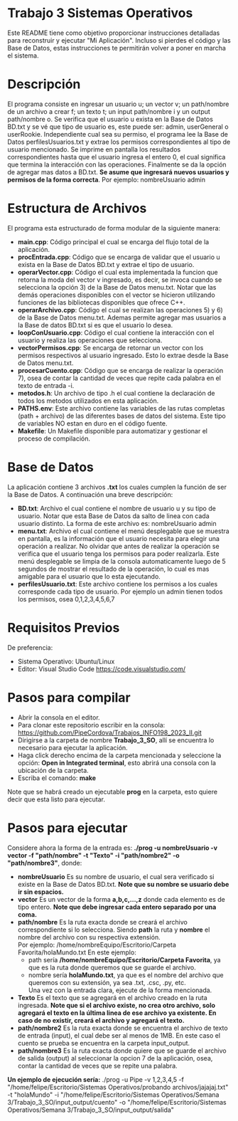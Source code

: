 
# Trabajo 3 Sistemas Operativos
Este README tiene como objetivo proporcionar instrucciones detalladas para reconstruir y ejecutar "Mi Aplicación". Incluso si pierdes el código y las Base de Datos, estas instrucciones te permitirán volver a poner en marcha el sistema.  

# Descripción  
El programa consiste en ingresar un usuario u; un vector v; un path/nombre de un archivo a crear f; un texto t; un input path/nombre i y un output path/nombre o. Se verifica que el usuario u exista en la Base de Datos BD.txt y se vé que tipo de usuario es, este puede ser: admin, userGeneral o userRookie. Independiente cual sea su permiso, el programa lee la Base de Datos perfilesUsuarios.txt y extrae los permisos correspondientes al tipo de usuario mencionado. Se imprime en pantalla los resultados correspondientes hasta que el usuario ingresa el entero 0, el cual significa que termina la interacción con las operaciones. Finalmente se da la opción de agregar mas datos a BD.txt. **Se asume que ingresará nuevos usuarios y permisos de la forma correcta**. Por ejemplo: nombreUsuario admin

# Estructura de Archivos
El programa esta estructurado de forma modular de la siguiente manera:  
  - **main.cpp**: Código principal el cual se encarga del flujo total de la aplicación.
  - **procEntrada.cpp**: Código que se encarga de validar que el usuario u exista en la Base de Datos BD.txt y extrae el tipo de usuario.
  - **operarVector.cpp**: Código el cual esta implementada la funcion que retorna la moda del vector v ingresado, es decir, se invoca cuando se selecciona la opción 3) de la Base de Datos menu.txt. Notar que las demás operaciones disponibles con el vector se hicieron utilizando funciones de las bibliotecas disponibles que ofrece C++.
  - **operarArchivo.cpp**: Código el cual se realizan las operaciones 5) y 6) de la Base de Datos menu.txt. Ademas permite agregar mas usuarios a la Base de datos BD.txt si es que el usuario lo desea.
  - **loopConUsuario.cpp**: Código el cual contiene la interacción con el usuario y realiza las operaciones que selecciona.
  - **vectorPermisos.cpp**: Se encarga de retornar un vector con los permisos respectivos al usuario ingresado. Esto lo extrae desde la Base de Datos menu.txt.
  - **procesarCuento.cpp**: Código que se encarga de realizar la operación 7), osea de contar la cantidad de veces que repite cada palabra en el texto de entrada -i.  
  -   **metodos.h**: Un archivo de tipo .h el cual contiene la declaración de todos los metodos utilizados en esta aplicación.
  -   **PATHS.env**: Este archivo contiene las variables de las rutas completas (path + archivo) de las diferentes bases de datos del sistema. Este tipo de variables NO estan en duro en el código fuente.
  -   **Makefile**: Un Makefile disponible para automatizar y gestionar el proceso de compilación.

# Base de Datos 
La aplicación contiene 3 archivos **.txt** los cuales cumplen la función de ser la Base de Datos. A continuación una breve descripción:
  - **BD.txt**: Archivo el cual contiene el nombre de usuario u y su tipo de usuario. Notar que esta Base de Datos da salto de linea con cada usuario distinto.
La forma de este archivo es: nombreUsuario admin
  - **menu.txt**: Archivo el cual contiene el menú desplegable que se muestra en pantalla, es la información que el usuario necesita para elegir una operación a realizar. No olvidar que antes de realizar la operación se verifica que el usuario tenga los permisos para poder realizarla. Este menú desplegable se limpia de la consola automaticamente luego de 5 segundos de mostrar el resultado de la operación, lo cual es mas amigable para el usuario que lo esta ejecutando.
  - **perfilesUsuario.txt**: Este archivo contiene los permisos a los cuales corresponde cada tipo de usuario. Por ejemplo un admin tienen todos los permisos, osea 0,1,2,3,4,5,6,7

# Requisitos Previos
De preferencia:
  - Sistema Operativo: Ubuntu/Linux
  - Editor: Visual Studio Code https://code.visualstudio.com/

# Pasos para compilar
  - Abrir la consola en el editor.
  - Para clonar este repositorio escribir en la consola: https://github.com/PipeCordova/Trabajos_INFO198_2023_II.git
  - Dirigirse a la carpeta de nombre **Trabajo_3_SO**, allí se encuentra lo necesario para ejecutar la aplicación.
  - Haga click derecho encima de la carpeta mencionada y seleccione la opción: **Open in Integrated terminal**, esto abrirá una consola con la ubicación de la carpeta.
  - Escriba el comando: **make**

Note que se habrá creado un ejecutable **prog** en la carpeta, esto quiere decir que esta listo para ejecutar.

# Pasos para ejecutar
Considere ahora la forma de la entrada es: **./prog -u nombreUsuario -v vector -f "path/nombre" -t "Texto" -i "path/nombre2" -o "path/nombre3"**, donde:
  - **nombreUsuario** Es su nombre de usuario, el cual sera verificado si existe en la Base de Datos BD.txt. **Note que su nombre se usuario debe ir sin espacios.**
  - **vector** Es un vector de la forma **a,b,c,...,z** donde cada elemento es de tipo entero. **Note que debe ingresar cada entero separado por una coma.**
  - **path/nombre** Es la ruta exacta donde se creará el archivo correspondiente si lo selecciona. Siendo **path** la ruta y **nombre** el nombre del archivo con su respectiva extensión.  
    Por ejemplo: /home/nombreEquipo/Escritorio/Carpeta Favorita/holaMundo.txt
    En este ejemplo:
      - path sería **/home/nombreEquipo/Escritorio/Carpeta Favorita**, ya que es la ruta donde queremos que se guarde el archivo.
      - nombre sería **holaMundo.txt**, ya que es el nombre del archivo que queremos con su extensión, ya sea .txt, .csc, .py, etc.  
Una vez con la entrada clara, ejecute de la forma mencionada.
  - **Texto** Es el texto que se agregará en el archivo creado en la ruta ingresada. **Note que si el archivo existe, no crea otro archivo, solo agregará el texto en la última linea de ese archivo ya existente. En caso de no existir, creará el archivo y agregará el texto.**
  - **path/nombre2** Es la ruta exacta donde se encuentra el archivo de texto de entrada (input), el cual debe ser al menos de 1MB. En este caso el cuento se prueba se encuentra en la carpeta input_output.
  - **path/nombre3** Es la ruta exacta donde quiere que se guarde el archivo de salida (output) al seleccionar la opcion 7 de la aplicación, osea, contar la cantidad de veces que se repite una palabra. 


**Un ejemplo de ejecución sería:** ./prog -u Pipe -v 1,2,3,4,5 -f "/home/felipe/Escritorio/Sistemas Operativos/probando archivos/jajajaj.txt" -t "holaMundo" -i "/home/felipe/Escritorio/Sistemas Operativos/Semana 3/Trabajo_3_SO/input_output/cuento" -o "/home/felipe/Escritorio/Sistemas Operativos/Semana 3/Trabajo_3_SO/input_output/salida"

  
